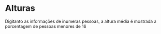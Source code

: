 # Alturas
 Digitanto as informações de inumeras pessoas, a altura média é mostrada  a porcentagem de pessoas menores de 16
